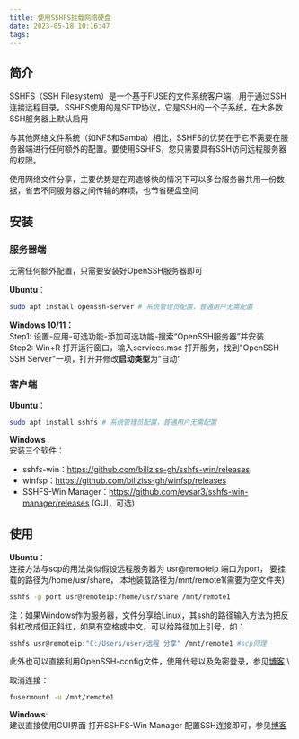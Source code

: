 ```yaml
---
title: 使用SSHFS挂载网络硬盘
date: 2023-05-18 10:16:47
tags:
---
```

## 简介
SSHFS（SSH Filesystem）是一个基于FUSE的文件系统客户端，用于通过SSH连接远程目录。SSHFS使用的是SFTP协议，它是SSH的一个子系统，在大多数SSH服务器上默认启用

与其他网络文件系统（如NFS和Samba）相比，SSHFS的优势在于它不需要在服务器端进行任何额外的配置。要使用SSHFS，您只需要具有SSH访问远程服务器的权限。

使用网络文件分享，主要优势是在网速够快的情况下可以多台服务器共用一份数据，省去不同服务器之间传输的麻烦，也节省硬盘空间

## 安装
### 服务器端
无需任何额外配置，只需要安装好OpenSSH服务器即可

**Ubuntu**：
```bash
sudo apt install openssh-server # 系统管理员配置，普通用户无需配置
```

**Windows 10/11：** \
Step1: 设置-应用-可选功能-添加可选功能-搜索“OpenSSH服务器”并安装 \
Step2: Win+R 打开运行窗口，输入services.msc 打开服务，找到"OpenSSH SSH Server"一项，打开并修改**启动类型**为“自动”

### 客户端
**Ubuntu**：
```bash
sudo apt install sshfs # 系统管理员配置，普通用户无需配置
```
**Windows** \
安装三个软件：
* sshfs-win：https://github.com/billziss-gh/sshfs-win/releases
* winfsp：https://github.com/billziss-gh/winfsp/releases
* SSHFS-Win Manager：https://github.com/evsar3/sshfs-win-manager/releases (GUI，可选)

## 使用
**Ubuntu**：\
连接方法与scp的用法类似假设远程服务器为 usr@remoteip 端口为port， 要挂载的路径为/home/usr/share， 本地装载路径为/mnt/remote1(需要为空文件夹)
```bash
sshfs -p port usr@remoteip:/home/usr/share /mnt/remote1
```
注：如果Windows作为服务器，文件分享给Linux，其ssh的路径输入方法为把反斜杠改成但正斜杠，如果有空格或中文，可以给路径加上引号，如：
```bash
sshfs usr@remoteip:"C:/Users/user/远程 分享" /mnt/remote1 #scp同理
```
此外也可以直接利用OpenSSH-config文件，使用代号以及免密登录，参见[博客](https://eecoder-dyf.github.io/2022/05/26/ssh-config/) \

取消连接：
```bash
fusermount -u /mnt/remote1
```
**Windows**: \
建议直接使用GUI界面 打开SSHFS-Win Manager 配置SSH连接即可，参见[博客](https://blog.csdn.net/xieqiaokang/article/details/109557482)


